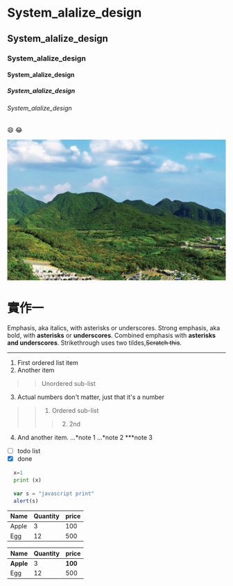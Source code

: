 # System_alalize_design
## System_alalize_design
### System_alalize_design
#### System_alalize_design
##### System_alalize_design
###### System_alalize_design

:smile: :joy:

![最新消息_活動一覽之預設圖形](最新消息_活動一覽之預設圖形.png)

# 實作一
Emphasis, aka italics, with asterisks or underscores. Strong emphasis, aka bold, with **asterisks** or **underscores**. Combined emphasis with **asterisks and underscores**. Strikethrough uses two tildes,~~Scratch this~~.
***
1. First ordered list item
2. Another item 
>> Unordered sub-list
3. Actual numbers don't matter, just that it's a number
>> 1. Ordered sub-list
>>> 2. 2nd
4. And another item. ...*note 1 ...*note 2 ***note 3

- [ ] todo list
- [x] done

```python
  x=1
  print (x)
```

```JavaScript
  var s = "javascript print"
  alert(s)
```


|Name |Quantity|price|
|-----|--------|-----|
|Apple|3       |100  |
|Egg  |12      |500  |

|Name |Quantity|price  |
|-----|--------|-------|
|**Apple**|3   |**100**|
|Egg  |12      |500    |

